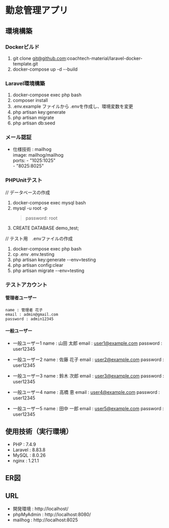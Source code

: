# 勤怠管理アプリ

## 環境構築
### Dockerビルド
1.  git clone git@github.com:coachtech-material/laravel-docker-template.git
2. docker-compose up -d --build

### Laravel環境構築
1. docker-compose exec php bash
2. composer install
3. .env.example ファイルから .envを作成し、環境変数を変更
4. php artisan key:generate
5. php artisan migrate
6. php artisan db:seed

### メール認証
* 仕様技術 : mailhog  
    image: mailhog/mailhog  
    ports:
      - "1025:1025"  
      - "8025:8025"

### PHPUnitテスト
// データベースの作成
1. docker-compose exec mysql bash
2. mysql -u root -p
   > password: root
3. CREATE DATABASE demo_test;

// テスト用　.envファイルの作成
1. docker-compose exec php bash
2. cp .env .env.testing
3. php artisan key:generate --env=testing
4. php artisan config:clear
5. php artisan migrate --env=testing

### テストアカウント
#### 管理者ユーザー
    name : 管理者 花子
    email : admin@gmail.com
    password : admin12345

#### 一般ユーザー
* 一般ユーザー1
    name : 山田 太郎
    email : user1@example.com
    password : user12345

* 一般ユーザー2
    name : 佐藤 花子
    email : user2@example.com
    password : user12345

* 一般ユーザー3
    name : 鈴木 次郎
    email : user3@example.com
    password : user12345

* 一般ユーザー4
    name : 高橋 恵
    email : user4@example.com
    password : user12345

* 一般ユーザー5
    name : 田中 一郎
    email : user5@example.com
    password : user12345

## 使用技術（実行環境）
* PHP : 7.4.9
* Laravel : 8.83.8
* MySQL : 8.0.26
* nginx : 1.21.1

## ER図


## URL
* 開発環境 : http://localhost/
* phpMyAdmin : http://localhost:8080/
* mailhog : http://localhost:8025 